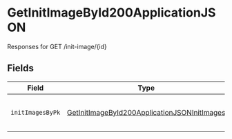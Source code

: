# GetInitImageById200ApplicationJSON

Responses for GET /init-image/{id}


## Fields

| Field                                                                                                                   | Type                                                                                                                    | Required                                                                                                                | Description                                                                                                             |
| ----------------------------------------------------------------------------------------------------------------------- | ----------------------------------------------------------------------------------------------------------------------- | ----------------------------------------------------------------------------------------------------------------------- | ----------------------------------------------------------------------------------------------------------------------- |
| `initImagesByPk`                                                                                                        | [GetInitImageById200ApplicationJSONInitImages](../../models/operations/getinitimagebyid200applicationjsoninitimages.md) | :heavy_minus_sign:                                                                                                      | columns and relationships of "init_images"                                                                              |